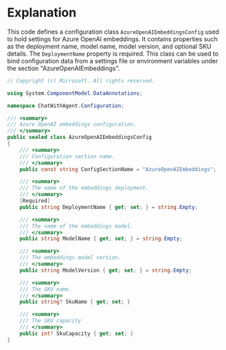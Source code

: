 # Explanation
This code defines a configuration class `AzureOpenAIEmbeddingsConfig` used to hold settings for Azure OpenAI embeddings. It contains properties such as the deployment name, model name, model version, and optional SKU details. The `DeploymentName` property is required. This class can be used to bind configuration data from a settings file or environment variables under the section "AzureOpenAIEmbeddings".

```csharp
// Copyright (c) Microsoft. All rights reserved.

using System.ComponentModel.DataAnnotations;

namespace ChatWithAgent.Configuration;

/// <summary>
/// Azure OpenAI embeddings configuration.
/// </summary>
public sealed class AzureOpenAIEmbeddingsConfig
{
    /// <summary>
    /// Configuration section name.
    /// </summary>
    public const string ConfigSectionName = "AzureOpenAIEmbeddings";

    /// <summary>
    /// The name of the embeddings deployment.
    /// </summary>
    [Required]
    public string DeploymentName { get; set; } = string.Empty;

    /// <summary>
    /// The name of the embeddings model.
    /// </summary>
    public string ModelName { get; set; } = string.Empty;

    /// <summary>
    /// The embeddings model version.
    /// </summary>
    public string ModelVersion { get; set; } = string.Empty;

    /// <summary>
    /// The SKU name.
    /// </summary>
    public string? SkuName { get; set; }

    /// <summary>
    /// The SKU capacity
    /// </summary>
    public int? SkuCapacity { get; set; }
}
```